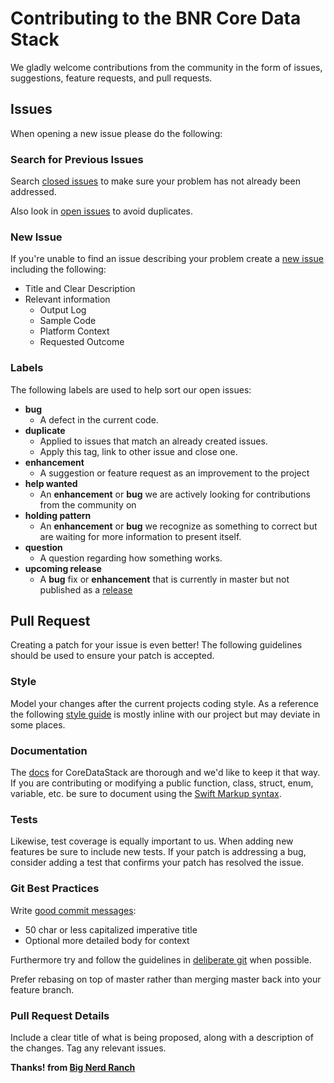 # Contributing to the BNR Core Data Stack

We gladly welcome contributions from the community in the form of issues, suggestions, feature requests, and pull requests.

## Issues

When opening a new issue please do the following:

### Search for Previous Issues

Search [closed issues](https://github.com/bignerdranch/coredatastack/issues?q=is%3Aissue+is%3Aclosed) to make sure your problem has not already been addressed.

Also look in [open issues](https://github.com/bignerdranch/coredatastack/issues) to avoid duplicates.

### New Issue

If you're unable to find an issue describing your problem create a [new issue](https://github.com/bignerdranch/coredatastack/issues/new) including the following:

* Title and Clear Description
* Relevant information
	* Output Log
	* Sample Code
	* Platform Context
	* Requested Outcome
	
### Labels

The following labels are used to help sort our open issues:

* **bug**
	* A defect in the current code.
* **duplicate**
	* Applied to issues that match an already created issues.
	* Apply this tag, link to other issue and close one.
* **enhancement**
	* A suggestion or feature request as an improvement to the project
* **help wanted**
	* An **enhancement** or **bug** we are actively looking for contributions from the community on
* **holding pattern**
	* An **enhancement** or **bug** we recognize as something to correct but are waiting for more information to present itself.
* **question**
	* A question regarding how something works.
* **upcoming release**
	* A **bug** fix or **enhancement** that is currently in master but not published as a [release](https://github.com/bignerdranch/CoreDataStack/releases)  

## Pull Request

Creating a patch for your issue is even better! The following guidelines should be used to ensure your patch is accepted.

### Style

Model your changes after the current projects coding style. As a reference the following [style guide](http://sportngin.github.io/styleguide/swift.html) is mostly inline with our project but may deviate in some places.

### Documentation

The [docs](https://bignerdranch.github.io/CoreDataStack) for CoreDataStack are thorough and we'd like to keep it that way. If you are contributing or modifying a public function, class, struct, enum, variable, etc. be sure to document using the [Swift Markup syntax](https://developer.apple.com/library/ios/documentation/Xcode/Reference/xcode_markup_formatting_ref/GeneralMarkupSyntax.html#//apple_ref/doc/uid/TP40016497-CH52-SW1). 

### Tests

Likewise, test coverage is equally important to us. When adding new features be sure to include new tests. If your patch is addressing a bug, consider adding a test that confirms your patch has resolved the issue.

### Git Best Practices

Write [good commit messages](http://tbaggery.com/2008/04/19/a-note-about-git-commit-messages.html):

* 50 char or less capitalized imperative title
* Optional more detailed body for context

Furthermore try and follow the guidelines in [deliberate git](http://rakeroutes.com/blog/deliberate-git/) when possible.

Prefer rebasing on top of master rather than merging master back into your feature branch.

### Pull Request Details

Include a clear title of what is being proposed, along with a description of the changes. Tag any relevant issues.



**Thanks! from [Big Nerd Ranch](https://www.bignerdranch.com)**
